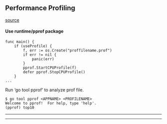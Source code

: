 ## Performance Profiling

[source](http://golang-examples.tumblr.com/post/80979415324/performance-profiling)

#### Use runtime/pprof package

```
func main() {
    if (useProfile) {
        f, err := os.Create("proffilename.prof")
        if err != nil {
            panic(err)
        }
        pprof.StartCPUProfile(f)
        defer pprof.StopCPUProfile()
    }
...

```

Run ‘go tool pprof’ to analyze prof file.
```
$ go tool pprof <APPNAME> <PROFILENAME>
Welcome to pprof!  For help, type 'help'.
(pprof) top10
```
---
---
